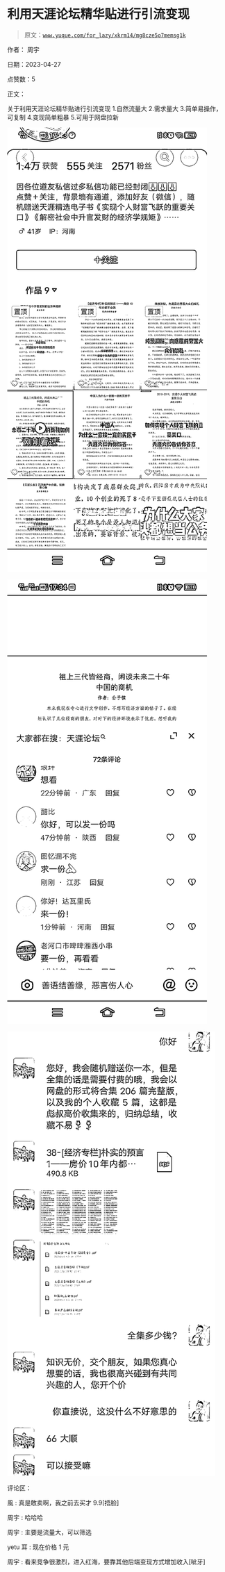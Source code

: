 # 利用天涯论坛精华贴进行引流变现

> 原文：[`www.yuque.com/for_lazy/xkrm14/mg8cze5o7memsg1k`](https://www.yuque.com/for_lazy/xkrm14/mg8cze5o7memsg1k)

作者： 周宇

日期：2023-04-27

点赞数：5

正文：

关于利用天涯论坛精华贴进行引流变现 1.自然流量大 2.需求量大 3.简单易操作，可复制 4.变现简单粗暴 5.可用于网盘拉新

![](img/173a9e13e93535664f0882c3c0c2262c.png)

![](img/3527d6f4454ad77622b0b33b7744eb87.png)

![](img/61b5695375e9a8955a53b4c68bb16b33.png)

评论区：

風 : 真是敢卖啊，我之前去买才 9.9[捂脸]

周宇 : 哈哈哈

周宇 : 主要是流量大，可以筛选

yetu 耳 : 现在价格 1 元

周宇 : 看来竞争很激烈，进入红海，要靠其他后端变现方式增加收入[呲牙]


